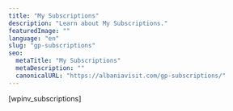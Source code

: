 ```yaml
---
title: "My Subscriptions"
description: "Learn about My Subscriptions."
featuredImage: ""
language: "en"
slug: "gp-subscriptions"
seo:
  metaTitle: "My Subscriptions"
  metaDescription: ""
  canonicalURL: "https://albaniavisit.com/gp-subscriptions/"
---
```


\[wpinv\_subscriptions\]